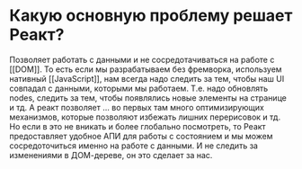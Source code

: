 # Какую основную проблему решает Реакт?

Позволяет работать с данными и не сосредотачиваться на работе с [[DOM]]. То есть если мы разрабатываем без фремворка, используем нативный [[JavaScript]], нам всегда надо следить за тем, чтобы наш UI совпадал с данными, которыми мы работаем. 
Т.е. надо обновлять nodes, следить за тем, чтобы появлялись новые элементы на странице и тд. 
А реакт позволяет … во первых там много оптимизирующих механизмов, которые позволяют избежать лишних перерисовок и тд. Но если в это не вникать и более глобально посмотреть, то Реакт предоставляет удобное АПИ для работы с состоянием и мы можем сосредоточиться именно на работе с данными. И не следить за изменениями в ДОМ-дереве, он это сделает за нас.